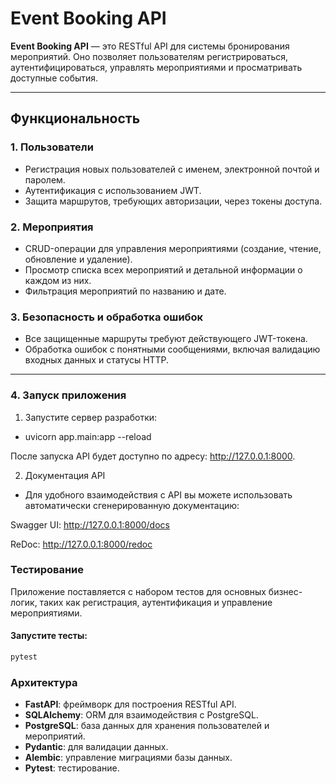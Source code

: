 # Event Booking API

**Event Booking API** — это RESTful API для системы бронирования мероприятий. Оно позволяет пользователям регистрироваться, аутентифицироваться, управлять мероприятиями и просматривать доступные события.  

---

## Функциональность

### 1. Пользователи
- Регистрация новых пользователей с именем, электронной почтой и паролем.
- Аутентификация с использованием JWT.
- Защита маршрутов, требующих авторизации, через токены доступа.

### 2. Мероприятия
- CRUD-операции для управления мероприятиями (создание, чтение, обновление и удаление).
- Просмотр списка всех мероприятий и детальной информации о каждом из них.
- Фильтрация мероприятий по названию и дате.

### 3. Безопасность и обработка ошибок
- Все защищенные маршруты требуют действующего JWT-токена.
- Обработка ошибок с понятными сообщениями, включая валидацию входных данных и статусы HTTP.

---
### 4. Запуск приложения
1. Запустите сервер разработки:


- uvicorn app.main:app --reload

После запуска API будет доступно по адресу: http://127.0.0.1:8000.

2. Документация API
- Для удобного взаимодействия с API вы можете использовать автоматически сгенерированную документацию:

Swagger UI: http://127.0.0.1:8000/docs

ReDoc: http://127.0.0.1:8000/redoc
### Тестирование


Приложение поставляется с набором тестов для основных бизнес-логик, таких как регистрация, аутентификация и управление мероприятиями.


#### Запустите тесты:
```bash
pytest
```
### Архитектура
- **FastAPI**: фреймворк для построения RESTful API.
- **SQLAlchemy**: ORM для взаимодействия с PostgreSQL.
- **PostgreSQL**: база данных для хранения пользователей и мероприятий.
- **Pydantic**: для валидации данных.
- **Alembic**: управление миграциями базы данных.
- **Pytest**: тестирование.

